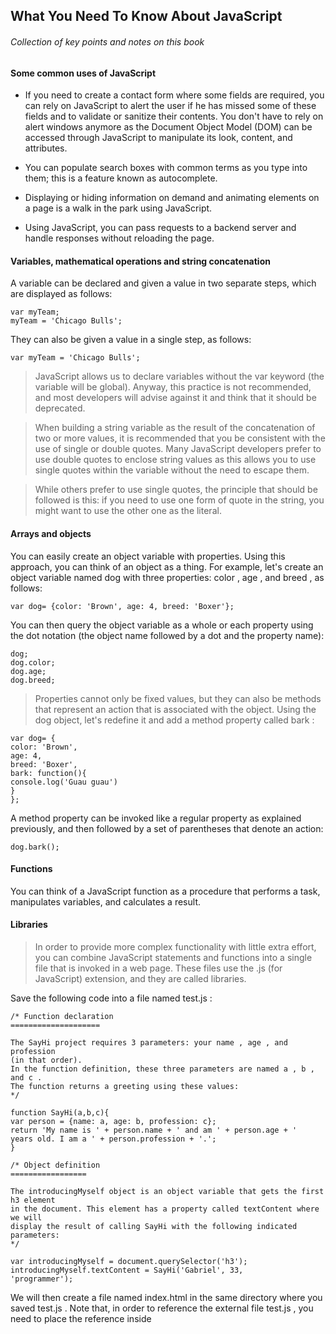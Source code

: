 ## What You Need To Know About JavaScript
###### Collection of key points and notes on this book

#### Some common uses of JavaScript

- If you need to create a contact form where some fields are required, you can
rely on JavaScript to alert the user if he has missed some of these fields and
to validate or sanitize their contents. You don't have to rely on alert windows
anymore as the Document Object Model (DOM) can be accessed through
JavaScript to manipulate its look, content, and attributes.

- You can populate search boxes with common terms as you type into them;
this is a feature known as autocomplete.

- Displaying or hiding information on demand and animating elements on a
page is a walk in the park using JavaScript.

- Using JavaScript, you can pass requests to a backend server and handle
responses without reloading the page.

#### Variables, mathematical operations and string concatenation

A variable can be declared and given a value in two separate steps, which are
displayed as follows:

```
var myTeam;
myTeam = 'Chicago Bulls';
```

They can also be given a value in a single step, as follows:

```
var myTeam = 'Chicago Bulls';
```

> JavaScript allows us to declare variables without the var keyword (the variable will
be global). Anyway, this practice is not recommended, and most developers will
advise against it and think that it should be deprecated.

> When building a string variable as the result of the concatenation of two or more
values, it is recommended that you be consistent with the use of single or double
quotes. Many JavaScript developers prefer to use double quotes to enclose string
values as this allows you to use single quotes within the variable without the need
to escape them.

> While others prefer to use single quotes, the principle that should be followed is this:
if you need to use one form of quote in the string, you might want to use the other
one as the literal.

#### Arrays and objects

You can easily create an object variable with properties.
Using this approach, you can think of an object as a thing. For example, let's create an
object variable named dog with three properties: color , age , and breed , as follows:

```
var dog= {color: 'Brown', age: 4, breed: 'Boxer'};
```

You can then query the object variable as a whole or each property using the dot
notation (the object name followed by a dot and the property name):

```
dog;
dog.color;
dog.age;
dog.breed;
```

> Properties cannot only be fixed values, but they can also be methods that represent
an action that is associated with the object. Using the dog object, let's redefine it and
add a method property called bark :

```
var dog= {
color: 'Brown',
age: 4,
breed: 'Boxer',
bark: function(){
console.log('Guau guau')
}
};
```

A method property can be invoked like a regular property as explained previously,
and then followed by a set of parentheses that denote an action:

```
dog.bark();
```

#### Functions

You can think of a JavaScript function as a procedure that performs a task, manipulates
variables, and calculates a result.


#### Libraries

> In order to provide more complex functionality with little extra effort, you can
combine JavaScript statements and functions into a single file that is invoked in
a web page. These files use the .js (for JavaScript) extension, and they are called
libraries.

Save the following code into a file named test.js :

```
/* Function declaration
====================

The SayHi project requires 3 parameters: your name , age , and profession
(in that order).
In the function definition, these three parameters are named a , b , and c .
The function returns a greeting using these values:
*/

function SayHi(a,b,c){
var person = {name: a, age: b, profession: c};
return 'My name is ' + person.name + ' and am ' + person.age + '
years old. I am a ' + person.profession + '.';
}

/* Object definition
=================

The introducingMyself object is an object variable that gets the first h3 element
in the document. This element has a property called textContent where we will
display the result of calling SayHi with the following indicated parameters:
*/

var introducingMyself = document.querySelector('h3');
introducingMyself.textContent = SayHi('Gabriel', 33,
'programmer');
```

We will then create a file named index.html in the same directory where you saved
test.js . Note that, in order to reference the external file test.js , you need to place
the reference inside <script> tags as indicated in the following:

```
<!DOCTYPE html>
<html lang = "en-US">
<head>
<meta charset = "UTF-8">
<title>Chapter 1</title>
</head>
<body>
<h1>First example</h1>
<h3></h3>
<script src="test.js"></script>
</body>
</html>
```

#### Getting Started with ECMAScript 6

###### Template strings
For this type of example as below:

in ECMAScript 5 you would use backslashes, as follows:

```
var greeting = "Hi! This \
is a wonderful day, isn't it?";
```

In ECMAScript 6, you can write much cleaner code:

```
var greeting = `Hi! This
is a wonderful day, isn't it?`;
```













